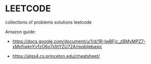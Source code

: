# LEETCODE 

collections of problems solutions leetcode 



Amazon guide: 
  
  - https://docs.google.com/document/u/1/d/1R-IwBFjc_zBMyMPZ7-xMnfiwknYvfzO6o7s5tYZU72A/mobilebasic

  - https://algs4.cs.princeton.edu/cheatsheet/


